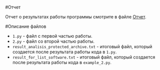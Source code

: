 
#Отчет

Отчет о результатах работы программы смотрите в файле [Отчет](Otchet.md).

#Описание файлов

- `1.py` - файл с первой частью работы.
- `2.py` - файл со второй частью работы.
- `result_analisis_protected_archive.txt` - итоговый файл, который создается после результата работы кода в `1.py`.
- `result_for_list_software.txt` - итоговый файл, который создается после результата работы кода в `example_2.py`.

